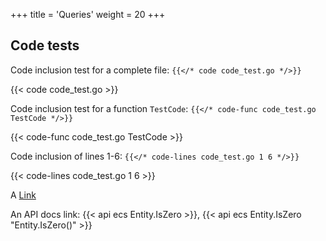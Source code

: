 +++
title = 'Queries'
weight = 20
+++
## Code tests

Code inclusion test for a complete file: `{{</* code code_test.go */>}}`

{{< code code_test.go >}}

Code inclusion test for a function `TestCode`: `{{</* code-func code_test.go TestCode */>}}`

{{< code-func code_test.go TestCode >}}

Code inclusion of lines 1-6: `{{</* code-lines code_test.go 1 6 */>}}`

{{< code-lines code_test.go 1 6 >}}

A [Link](https://example.com)

An API docs link: {{< api ecs Entity.IsZero >}}, {{< api ecs Entity.IsZero "Entity.IsZero()" >}}
